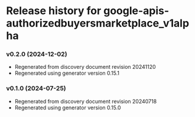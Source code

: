 # Release history for google-apis-authorizedbuyersmarketplace_v1alpha

### v0.2.0 (2024-12-02)

* Regenerated from discovery document revision 20241120
* Regenerated using generator version 0.15.1

### v0.1.0 (2024-07-25)

* Regenerated from discovery document revision 20240718
* Regenerated using generator version 0.15.0

